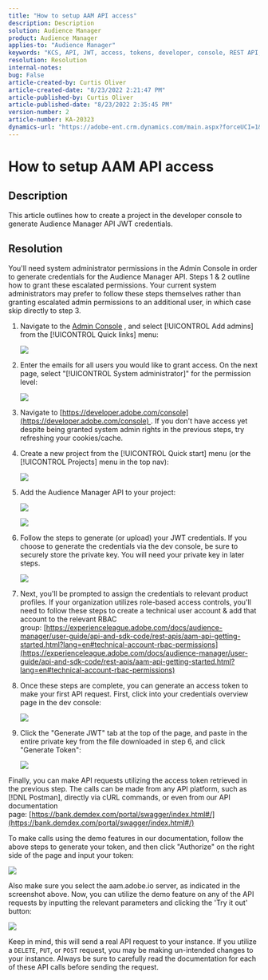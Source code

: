 ```yaml
---
title: "How to setup AAM API access"
description: Description
solution: Audience Manager
product: Audience Manager
applies-to: "Audience Manager"
keywords: "KCS, API, JWT, access, tokens, developer, console, REST API, REST"
resolution: Resolution
internal-notes: 
bug: False
article-created-by: Curtis Oliver
article-created-date: "8/23/2022 2:21:47 PM"
article-published-by: Curtis Oliver
article-published-date: "8/23/2022 2:35:45 PM"
version-number: 2
article-number: KA-20323
dynamics-url: "https://adobe-ent.crm.dynamics.com/main.aspx?forceUCI=1&pagetype=entityrecord&etn=knowledgearticle&id=494ec7ea-ee22-ed11-b83e-0022480868ff"
---
```

# How to setup AAM API access

## Description

This article outlines how to create a project in the developer console to generate Audience Manager API JWT credentials.

## Resolution

You'll need system administrator permissions in the Admin Console in order to generate credentials for the Audience Manager API. Steps 1 & 2 outline how to grant these escalated permissions. Your current system administrators may prefer to follow these steps themselves rather than granting escalated admin permissions to an additional user, in which case skip directly to step 3.

1. Navigate to the [Admin Console](https://adminconsole.adobe.com/) , and select [!UICONTROL Add admins] from the [!UICONTROL Quick links] menu:

   ![](assets/27c759f0-4418-ed11-b83e-0022480868ff.png)

1. Enter the emails for all users you would like to grant access. On the next page, select "[!UICONTROL System administrator]" for the permission level:

   ![](assets/4eaf764b-4518-ed11-b83e-0022480868ff.png)

1. Navigate to [https://developer.adobe.com/console](https://developer.adobe.com/console) . If you don't have access yet despite being granted system admin rights in the previous steps, try refreshing your cookies/cache.

1. Create a new project from the [!UICONTROL Quick start] menu (or the [!UICONTROL Projects] menu in the top nav):

   ![](assets/363a9d79-1418-ed11-b83e-0022480868ff.png)

1. Add the Audience Manager API to your project:

   ![](assets/a06e1ebd-1418-ed11-b83e-0022480868ff.png)

   ![](assets/26768505-1518-ed11-b83e-0022480868ff.png)

1. Follow the steps to generate (or upload) your JWT credentials. If you choose to generate the credentials via the dev console, be sure to securely store the private key. You will need your private key in later steps. 

   ![](assets/d7e73a64-1518-ed11-b83e-0022480868ff.png)

1. Next, you'll be prompted to assign the credentials to relevant product profiles. If your organization utilizes role-based access controls, you'll need to follow these steps to create a technical user account & add that account to the relevant RBAC group: [https://experienceleague.adobe.com/docs/audience-manager/user-guide/api-and-sdk-code/rest-apis/aam-api-getting-started.html?lang=en#technical-account-rbac-permissions](https://experienceleague.adobe.com/docs/audience-manager/user-guide/api-and-sdk-code/rest-apis/aam-api-getting-started.html?lang=en#technical-account-rbac-permissions)

1. Once these steps are complete, you can generate an access token to make your first API request. First, click into your credentials overview page in the dev console:

   ![](assets/f9ef434b-ef22-ed11-b83e-0022480868ff.png)

1. Click the "Generate JWT" tab at the top of the page, and paste in the entire private key from the file downloaded in step 6, and click "Generate Token":

   ![](assets/54d65c8d-ef22-ed11-b83e-0022480868ff.png)

Finally, you can make API requests utilizing the access token retrieved in the previous step. The calls can be made from any API platform, such as [!DNL Postman], directly via cURL commands, or even from our API documentation page: [https://bank.demdex.com/portal/swagger/index.html#/](https://bank.demdex.com/portal/swagger/index.html#/)

To make calls using the demo features in our documentation, follow the above steps to generate your token, and then click "Authorize" on the right side of the page and input your token:

![](assets/ba540b4f-f022-ed11-b83e-0022480868ff.png)

Also make sure you select the aam.adobe.io server, as indicated in the screenshot above. Now, you can utilize the demo feature on any of the API requests by inputting the relevant parameters and clicking the 'Try it out' button:

![](assets/0ef8197f-f022-ed11-b83e-0022480868ff.png)

Keep in mind, this will send a real API request to your instance. If you utilize a `DELETE`, `PUT`, or `POST` request, you may be making un-intended changes to your instance. Always be sure to carefully read the documentation for each of these API calls before sending the request.



